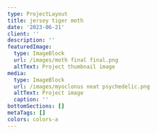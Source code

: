 ```yaml
---
type: ProjectLayout
title: jersey tiger moth
date: '2023-06-21'
client: ''
description: ''
featuredImage:
  type: ImageBlock
  url: /images/moth final final.png
  altText: Project thumbnail image
media:
  type: ImageBlock
  url: /images/myoclonus neat psychedelic.png
  altText: Project image
  caption: ''
bottomSections: []
metaTags: []
colors: colors-a
---
```



